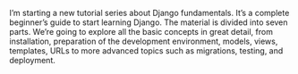 I’m starting a new tutorial series about Django fundamentals. It’s a complete beginner’s guide to start learning Django. The material is divided into seven parts. We’re going to explore all the basic concepts in great detail, from installation, preparation of the development environment, models, views, templates, URLs to more advanced topics such as migrations, testing, and deployment.